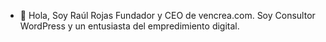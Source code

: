 - 👋 Hola, Soy Raúl Rojas Fundador y CEO de vencrea.com. Soy Consultor WordPress y un entusiasta del empredimiento digital.

<!---
autodidactanetve/autodidactanetve is a ✨ special ✨ repository because its `README.md` (this file) appears on your GitHub profile.
You can click the Preview link to take a look at your changes.
--->
